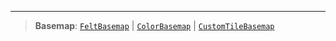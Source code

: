 ***

> **Basemap**: [`FeltBasemap`](FeltBasemap.md) | [`ColorBasemap`](ColorBasemap.md) | [`CustomTileBasemap`](CustomTileBasemap.md)
